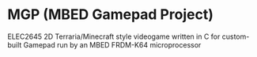 # MGP (MBED Gamepad Project)
ELEC2645 2D Terraria/Minecraft style videogame written in C for custom-built Gamepad run by an MBED FRDM-K64 microprocessor
